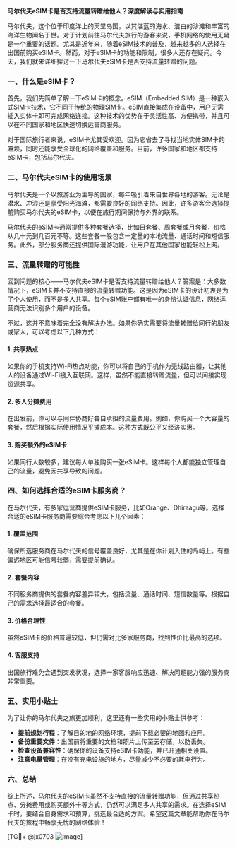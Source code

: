 **马尔代夫eSIM卡是否支持流量转赠给他人？深度解读与实用指南**

马尔代夫，这个位于印度洋上的天堂岛国，以其湛蓝的海水、洁白的沙滩和丰富的海洋生物闻名于世。对于计划前往马尔代夫旅行的游客来说，手机网络的使用无疑是一个重要的话题。尤其是近年来，随着eSIM技术的普及，越来越多的人选择在出国前购买eSIM卡。然而，对于eSIM卡的功能和限制，很多人还存在疑问。今天，我们就来详细探讨一下马尔代夫eSIM卡是否支持流量转赠的问题。

### 一、什么是eSIM卡？

首先，我们先简单了解一下eSIM卡的概念。eSIM（Embedded SIM）是一种嵌入式SIM卡技术，它不同于传统的物理SIM卡。eSIM直接集成在设备中，用户无需插入实体卡即可完成网络连接。这种技术的优势在于灵活性高、方便携带，并且可以在不同国家和地区快速切换运营商服务。

对于国际旅行者来说，eSIM卡尤其受欢迎。因为它省去了寻找当地实体SIM卡的麻烦，同时还能享受全球化的网络覆盖和服务。目前，许多国家和地区都支持eSIM卡，包括马尔代夫。

### 二、马尔代夫eSIM卡的使用场景

马尔代夫是一个以旅游业为主导的国家，每年吸引着来自世界各地的游客。无论是潜水、冲浪还是享受阳光海滩，都需要良好的网络支持。因此，许多游客会选择提前购买马尔代夫的eSIM卡，以便在旅行期间保持与外界的联系。

马尔代夫的eSIM卡通常提供多种套餐选择，比如日套餐、周套餐或月套餐，价格从几十元到几百元不等。这些套餐一般包含一定量的本地流量、通话时间和短信服务。此外，部分服务商还提供国际漫游功能，让用户在其他国家也能轻松上网。

### 三、流量转赠的可能性

回到问题的核心——马尔代夫eSIM卡是否支持流量转赠给他人？答案是：大多数情况下，eSIM卡并不支持直接的流量转赠功能。这是因为eSIM卡的设计初衷是为了个人使用，而不是多人共享。每个eSIM账户都有唯一的身份认证信息，网络运营商无法识别多个用户的设备。

不过，这并不意味着完全没有解决办法。如果你确实需要将流量转赠给同行的朋友或家人，可以考虑以下几种方式：

#### 1. **共享热点**
   如果你的手机支持Wi-Fi热点功能，你可以将自己的手机作为无线路由器，让其他人的设备通过Wi-Fi接入互联网。这样，虽然不能直接转赠流量，但可以间接实现资源共享。

#### 2. **多人分摊费用**
   在出发前，你可以与同伴协商好各自承担的流量费用。例如，你购买一个大容量的套餐，然后根据实际使用情况平摊成本。这种方式既公平又经济实惠。

#### 3. **购买额外的eSIM卡**
   如果同行人数较多，建议每人单独购买一张eSIM卡。这样每个人都能独立管理自己的流量，避免因共享导致的问题。

### 四、如何选择合适的eSIM卡服务商？

在马尔代夫，有多家运营商提供eSIM卡服务，比如Orange、Dhiraagu等。选择合适的eSIM卡服务商需要综合考虑以下几个因素：

#### 1. **覆盖范围**
   确保所选服务商在马尔代夫的信号覆盖良好，尤其是在你计划入住的岛屿上。有些偏远地区可能信号较弱，需要提前确认。

#### 2. **套餐内容**
   不同服务商提供的套餐内容差异较大，包括流量、通话时间、短信数量等。根据自己的需求选择最适合的套餐。

#### 3. **价格合理性**
   虽然eSIM卡的价格普遍较低，但仍需对比多家服务商，找到性价比最高的选项。

#### 4. **客服支持**
   出国旅行难免会遇到突发状况，选择一家客服响应迅速、解决问题能力强的服务商非常重要。

### 五、实用小贴士

为了让你的马尔代夫之旅更加顺利，这里还有一些实用的小贴士供参考：

- **提前规划行程**：了解目的地的网络环境，提前下载必要的地图和应用。
- **备份重要文件**：出国前将重要的文档和照片上传至云存储，以防丢失。
- **检查设备兼容性**：确保你的设备支持eSIM卡功能，并已开通相关设置。
- **注意电量管理**：在没有充电设施的地方，尽量减少不必要的耗电行为。

### 六、总结

综上所述，马尔代夫的eSIM卡虽然不支持直接的流量转赠功能，但通过共享热点、分摊费用或购买额外卡等方式，仍然可以满足多人共享的需求。在选择eSIM卡时，要结合自身需求和预算，挑选最合适的方案。希望这篇文章能帮助你在马尔代夫的旅程中畅享无忧的网络体验！

[TG💪+ @jx0703 ![Image](https://github.com/user-attachments/assets/dbca1d08-cadb-493c-b0ec-ad6f7a83f270)]